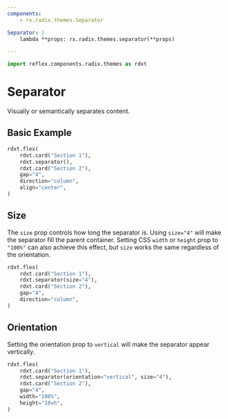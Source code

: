 ```yaml
---
components:
    - rx.radix.themes.Separator

Separator: |
    lambda **props: rx.radix.themes.separator(**props)

---
```


```python exec
import reflex.components.radix.themes as rdxt
```

# Separator

Visually or semantically separates content.

## Basic Example

```python demo
rdxt.flex(
    rdxt.card("Section 1"),
    rdxt.separator(),
    rdxt.card("Section 2"),
    gap="4",
    direction="column",
    align="center",
)
```

## Size

The `size` prop controls how long the separator is. Using `size="4"` will make
the separator fill the parent container. Setting CSS `width` or `height` prop to `"100%"`
can also achieve this effect, but `size` works the same regardless of the orientation.

```python demo
rdxt.flex(
    rdxt.card("Section 1"),
    rdxt.separator(size="4"),
    rdxt.card("Section 2"),
    gap="4",
    direction="column",
)
```

## Orientation

Setting the orientation prop to `vertical` will make the separator appear vertically.

```python demo
rdxt.flex(
    rdxt.card("Section 1"),
    rdxt.separator(orientation="vertical", size="4"),
    rdxt.card("Section 2"),
    gap="4",
    width="100%",
    height="10vh",
)
```